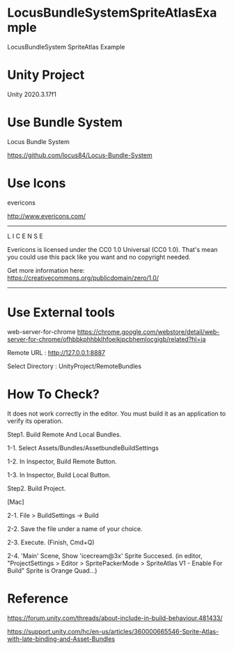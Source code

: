 # LocusBundleSystemSpriteAtlasExample
LocusBundleSystem SpriteAtlas Example

# Unity Project
Unity 2020.3.17f1

# Use Bundle System
Locus Bundle System

https://github.com/locus84/Locus-Bundle-System

# Use Icons
evericons

http://www.evericons.com/

****************************
L I C E N S E

Evericons is licensed under the CC0 1.0 Universal (CC0 1.0).
That's mean you could use this pack like you want and no copyright needed.

Get more information here: 
https://creativecommons.org/publicdomain/zero/1.0/
****************************

# Use External tools
web-server-for-chrome
https://chrome.google.com/webstore/detail/web-server-for-chrome/ofhbbkphhbklhfoeikjpcbhemlocgigb/related?hl=ja

Remote URL : http://127.0.0.1:8887

Select Directory : UnityProject/RemoteBundles

# How To Check?

It does not work correctly in the editor.
You must build it as an application to verify its operation.

Step1. Build Remote And Local Bundles.

1-1. Select Assets/Bundles/AssetbundleBuildSettings

1-2. In Inspector, Build Remote Button.

1-3. In Inspector, Build Local Button.

Step2. Build Project.

[Mac]

2-1. File > BuildSettings -> Build

2-2. Save the file under a name of your choice.

2-3. Execute. (Finish, Cmd+Q)

2-4. 'Main' Scene, Show 'icecream@3x' Sprite Succesed.
(in editor, "ProjectSettings > Editor > SpritePackerMode > SpriteAtlas V1 - Enable For Build"  Sprite is Orange Quad...)

# Reference

https://forum.unity.com/threads/about-include-in-build-behaviour.481433/

https://support.unity.com/hc/en-us/articles/360000665546-Sprite-Atlas-with-late-binding-and-Asset-Bundles